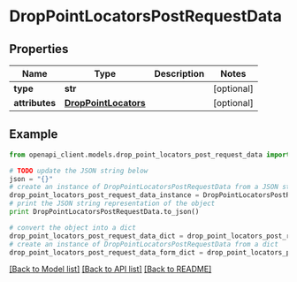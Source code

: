 # DropPointLocatorsPostRequestData


## Properties
Name | Type | Description | Notes
------------ | ------------- | ------------- | -------------
**type** | **str** |  | [optional] 
**attributes** | [**DropPointLocators**](DropPointLocators.md) |  | [optional] 

## Example

```python
from openapi_client.models.drop_point_locators_post_request_data import DropPointLocatorsPostRequestData

# TODO update the JSON string below
json = "{}"
# create an instance of DropPointLocatorsPostRequestData from a JSON string
drop_point_locators_post_request_data_instance = DropPointLocatorsPostRequestData.from_json(json)
# print the JSON string representation of the object
print DropPointLocatorsPostRequestData.to_json()

# convert the object into a dict
drop_point_locators_post_request_data_dict = drop_point_locators_post_request_data_instance.to_dict()
# create an instance of DropPointLocatorsPostRequestData from a dict
drop_point_locators_post_request_data_form_dict = drop_point_locators_post_request_data.from_dict(drop_point_locators_post_request_data_dict)
```
[[Back to Model list]](../README.md#documentation-for-models) [[Back to API list]](../README.md#documentation-for-api-endpoints) [[Back to README]](../README.md)


